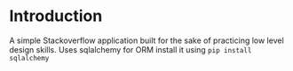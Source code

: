 # Introduction

A simple Stackoverflow application built for the sake of practicing low level design skills.
Uses sqlalchemy for ORM install it using `pip install sqlalchemy`

